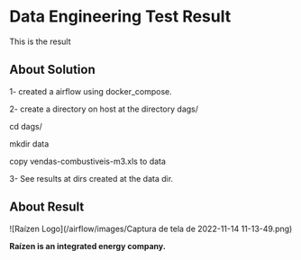 Data Engineering Test Result
====================

This is the result 

## About Solution 
1- created a airflow using docker_compose.

2- create a directory on host at the directory dags/

  cd dags/
  
  mkdir data
  
copy vendas-combustiveis-m3.xls to data

3- See results at dirs created at the data dir.

## About Result
![Raízen Logo](/airflow/images/Captura de tela de 2022-11-14 11-13-49.png)

**Raízen is an integrated energy company.**





